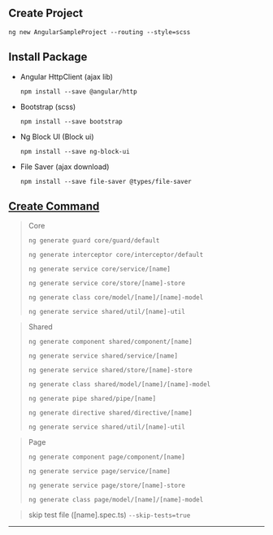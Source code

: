 ## Create Project

`ng new AngularSampleProject --routing --style=scss`

## Install Package

* Angular HttpClient (ajax lib)

    `npm install --save @angular/http`
* Bootstrap (scss)

    `npm install --save bootstrap`
* Ng Block UI (Block ui)

    `npm install --save ng-block-ui`
* File Saver (ajax download)

    `npm install --save file-saver @types/file-saver`

## [Create Command](https://angular.io/cli/generate#guard-command)

> Core 
> 
> `ng generate guard core/guard/default`
> 
> `ng generate interceptor core/interceptor/default`
> 
> `ng generate service core/service/[name]`
> 
> `ng generate service core/store/[name]-store`
> 
> `ng generate class core/model/[name]/[name]-model`
>
> `ng generate service shared/util/[name]-util`

> Shared 
> 
> `ng generate component shared/component/[name]`
> 
> `ng generate service shared/service/[name]`
> 
> `ng generate service shared/store/[name]-store`
> 
> `ng generate class shared/model/[name]/[name]-model`
> 
> `ng generate pipe shared/pipe/[name]`
> 
> `ng generate directive shared/directive/[name]`
> 
> `ng generate service shared/util/[name]-util`

> Page 
> 
> `ng generate component page/component/[name]`
> 
> `ng generate service page/service/[name]`
> 
> `ng generate service page/store/[name]-store`
> 
> `ng generate class page/model/[name]/[name]-model`

> skip test file (\[name\].spec.ts) `--skip-tests=true`

--------------------------------------------------

